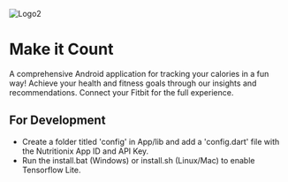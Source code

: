 ![Logo2](https://github.com/Cikguseven/D7-Orbital/assets/40373653/b79891e1-9d5e-4d9c-947e-d9f15895a6d8)

# Make it Count

A comprehensive Android application for tracking your calories in a fun way! Achieve your health and fitness goals through our insights and recommendations. Connect your Fitbit for the full experience.

## For Development

- Create a folder titled 'config' in App/lib and add a 'config.dart' file with the Nutritionix App ID and API Key.
- Run the install.bat (Windows) or install.sh (Linux/Mac) to enable Tensorflow Lite.

